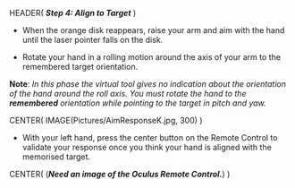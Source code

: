 HEADER( *__Step 4: Align to Target__* )

- When the orange disk reappears, raise your arm and aim with the hand until the laser pointer falls on the disk.

- Rotate your hand in a rolling motion around the axis of your arm to the remembered target orientation.

__Note__: *In this phase the virtual tool gives no indication about the orientation of the hand around the roll axis.
You must rotate the hand to the __remembered__ orientation while pointing to the target in pitch and yaw.*

CENTER( IMAGE(Pictures/AimResponseK.jpg, 300) )

- With your left hand, press the center button on the Remote Control to validate your response 
once you think your hand is aligned with the memorised target.


CENTER( (*__Need an image of the Oculus Remote Control.__*) )
